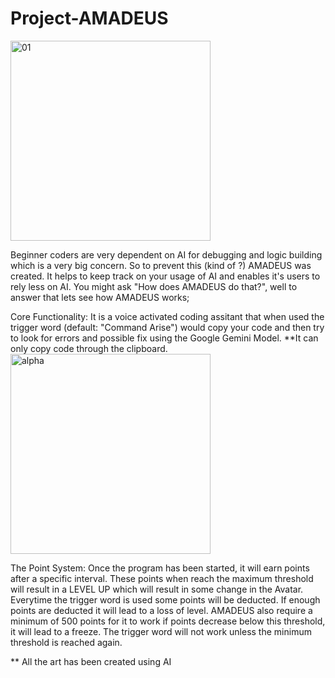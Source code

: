 # Project-AMADEUS
<img width="320" height="320" alt="01" src="https://github.com/user-attachments/assets/c7dd60f3-78ab-411e-8094-7634d64dbf62" />

Beginner coders are very dependent on AI for debugging and logic building which is a very big concern. So to prevent this (kind of ?) AMADEUS was created.
It helps to keep track on your usage of AI and enables it's users to rely less on AI. 
You might ask "How does AMADEUS do that?", well to answer that lets see how AMADEUS works;

Core Functionality: 
It is a voice activated coding assitant that when used the trigger word (default: "Command Arise") would copy your code and then try to look for errors and possible fix using the Google Gemini Model.
**It can only copy code through the clipboard.
<img width="320" height="320" alt="alpha" src="https://github.com/user-attachments/assets/6a9653c7-a0f1-4546-b621-d6214eb82dc7" />

The Point System: 
Once the program has been started, it will earn points after a specific interval. These points when reach the maximum threshold will result in a LEVEL UP which will result in some change in the Avatar.
Everytime the trigger word is used some points will be deducted. If enough points are deducted it will lead to a loss of level.
AMADEUS also require a minimum of 500 points for it to work if points decrease below this threshold, it will lead to a freeze. The trigger word will not work unless the minimum threshold is reached again.




** All the art has been created using AI
